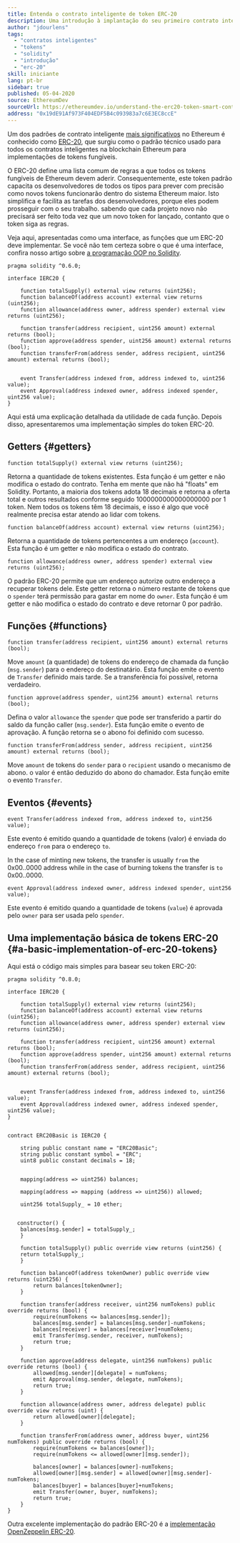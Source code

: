 ```yaml
---
title: Entenda o contrato inteligente de token ERC-20
description: Uma introdução à implantação do seu primeiro contrato inteligente em uma rede de teste Ethereum
author: "jdourlens"
tags:
  - "contratos inteligentes"
  - "tokens"
  - "solidity"
  - "introdução"
  - "erc-20"
skill: iniciante
lang: pt-br
sidebar: true
published: 05-04-2020
source: EthereumDev
sourceUrl: https://ethereumdev.io/understand-the-erc20-token-smart-contract/
address: "0x19dE91Af973F404EDF5B4c093983a7c6E3EC8ccE"
---
```


Um dos padrões de contrato inteligente [mais significativos](/developers/docs/standards/) no Ethereum é conhecido como [ERC-20](/developers/docs/standards/tokens/erc-20/), que surgiu como o padrão técnico usado para todos os contratos inteligentes na blockchain Ethereum para implementações de tokens fungíveis.

O ERC-20 define uma lista comum de regras a que todos os tokens fungíveis de Ethereum devem aderir. Consequentemente, este token padrão capacita os desenvolvedores de todos os tipos para prever com precisão como novos tokens funcionarão dentro do sistema Ethereum maior. Isto simplifica e facilita as tarefas dos desenvolvedores, porque eles podem prosseguir com o seu trabalho. sabendo que cada projeto novo não precisará ser feito toda vez que um novo token for lançado, contanto que o token siga as regras.

Veja aqui, apresentadas como uma interface, as funções que um ERC-20 deve implementar. Se você não tem certeza sobre o que é uma interface, confira nosso artigo sobre [a programação OOP no Solidity](https://ethereumdev.io/inheritance-in-solidity-contracts-are-classes/).

```solidity
pragma solidity ^0.6.0;

interface IERC20 {

    function totalSupply() external view returns (uint256);
    function balanceOf(address account) external view returns (uint256);
    function allowance(address owner, address spender) external view returns (uint256);

    function transfer(address recipient, uint256 amount) external returns (bool);
    function approve(address spender, uint256 amount) external returns (bool);
    function transferFrom(address sender, address recipient, uint256 amount) external returns (bool);


    event Transfer(address indexed from, address indexed to, uint256 value);
    event Approval(address indexed owner, address indexed spender, uint256 value);
}
```

Aqui está uma explicação detalhada da utilidade de cada função. Depois disso, apresentaremos uma implementação simples do token ERC-20.

## Getters {#getters}

```solidity
function totalSupply() external view returns (uint256);
```

Retorna a quantidade de tokens existentes. Esta função é um getter e não modifica o estado do contrato. Tenha em mente que não há "floats" em Solidity. Portanto, a maioria dos tokens adota 18 decimais e retorna a oferta total e outros resultados conforme seguido 1000000000000000000 por 1 token. Nem todos os tokens têm 18 decimais, e isso é algo que você realmente precisa estar atendo ao lidar com tokens.

```solidity
function balanceOf(address account) external view returns (uint256);
```

Retorna a quantidade de tokens pertencentes a um endereço (`account`). Esta função é um getter e não modifica o estado do contrato.

```solidity
function allowance(address owner, address spender) external view returns (uint256);
```

O padrão ERC-20 permite que um endereço autorize outro endereço a recuperar tokens dele. Este getter retorna o número restante de tokens que o `spender` terá permissão para gastar em nome do `owner`. Esta função é um getter e não modifica o estado do contrato e deve retornar 0 por padrão.

## Funções {#functions}

```solidity
function transfer(address recipient, uint256 amount) external returns (bool);
```

Move `amount` (a quantidade) de tokens do endereço de chamada da função (`msg.sender`) para o endereço do destinatário. Esta função emite o evento de `Transfer` definido mais tarde. Se a transferência foi possível, retorna verdadeiro.

```solidity
function approve(address spender, uint256 amount) external returns (bool);
```

Defina o valor `allowance` the `spender` que pode ser transferido a partir do saldo da função caller (`msg.sender`). Esta função emite o evento de aprovação. A função retorna se o abono foi definido com sucesso.

```solidity
function transferFrom(address sender, address recipient, uint256 amount) external returns (bool);
```

Move `amount` de tokens do `sender` para o `recipient` usando o mecanismo de abono. o valor é então deduzido do abono do chamador. Esta função emite o evento `Transfer`.

## Eventos {#events}

```solidity
event Transfer(address indexed from, address indexed to, uint256 value);
```

Este evento é emitido quando a quantidade de tokens (valor) é enviada do endereço `from` para o endereço `to`.

In the case of minting new tokens, the transfer is usually `from` the 0x00..0000 address while in the case of burning tokens the transfer is `to` 0x00..0000.

```solidity
event Approval(address indexed owner, address indexed spender, uint256 value);
```

Este evento é emitido quando a quantidade de tokens (`value`) é aprovada pelo `owner` para ser usada pelo `spender`.

## Uma implementação básica de tokens ERC-20 {#a-basic-implementation-of-erc-20-tokens}

Aqui está o código mais simples para basear seu token ERC-20:

```solidity
pragma solidity ^0.8.0;

interface IERC20 {

    function totalSupply() external view returns (uint256);
    function balanceOf(address account) external view returns (uint256);
    function allowance(address owner, address spender) external view returns (uint256);

    function transfer(address recipient, uint256 amount) external returns (bool);
    function approve(address spender, uint256 amount) external returns (bool);
    function transferFrom(address sender, address recipient, uint256 amount) external returns (bool);


    event Transfer(address indexed from, address indexed to, uint256 value);
    event Approval(address indexed owner, address indexed spender, uint256 value);
}


contract ERC20Basic is IERC20 {

    string public constant name = "ERC20Basic";
    string public constant symbol = "ERC";
    uint8 public constant decimals = 18;


    mapping(address => uint256) balances;

    mapping(address => mapping (address => uint256)) allowed;

    uint256 totalSupply_ = 10 ether;


   constructor() {
    balances[msg.sender] = totalSupply_;
    }

    function totalSupply() public override view returns (uint256) {
    return totalSupply_;
    }

    function balanceOf(address tokenOwner) public override view returns (uint256) {
        return balances[tokenOwner];
    }

    function transfer(address receiver, uint256 numTokens) public override returns (bool) {
        require(numTokens <= balances[msg.sender]);
        balances[msg.sender] = balances[msg.sender]-numTokens;
        balances[receiver] = balances[receiver]+numTokens;
        emit Transfer(msg.sender, receiver, numTokens);
        return true;
    }

    function approve(address delegate, uint256 numTokens) public override returns (bool) {
        allowed[msg.sender][delegate] = numTokens;
        emit Approval(msg.sender, delegate, numTokens);
        return true;
    }

    function allowance(address owner, address delegate) public override view returns (uint) {
        return allowed[owner][delegate];
    }

    function transferFrom(address owner, address buyer, uint256 numTokens) public override returns (bool) {
        require(numTokens <= balances[owner]);
        require(numTokens <= allowed[owner][msg.sender]);

        balances[owner] = balances[owner]-numTokens;
        allowed[owner][msg.sender] = allowed[owner][msg.sender]-numTokens;
        balances[buyer] = balances[buyer]+numTokens;
        emit Transfer(owner, buyer, numTokens);
        return true;
    }
}
```

Outra excelente implementação do padrão ERC-20 é a [implementação OpenZeppelin ERC-20](https://github.com/OpenZeppelin/openzeppelin-contracts/tree/master/contracts/token/ERC20).
